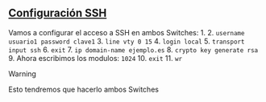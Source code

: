 ## [Configuración SSH](README.md)

Vamos a configurar el acceso a SSH en ambos Switches:
1. 
2. `username usuario1 password clave1`
3. `line vty 0 15`
4. `login local`
5. `transport input ssh`
6. `exit`
7. `ip domain-name ejemplo.es`
8. `crypto key generate rsa`
9. Ahora escribimos los modulos: `1024`
10. `exit`
11. `wr`

> [!WARNING]
> Esto tendremos que hacerlo ambos Switches
